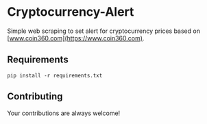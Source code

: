 # Cryptocurrency-Alert
Simple web scraping to set alert for cryptocurrency prices based on [www.coin360.com](https://www.coin360.com).

## Requirements
```
pip install -r requirements.txt
```

## Contributing
Your contributions are always welcome!
